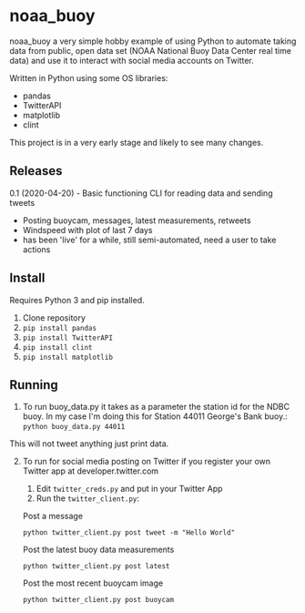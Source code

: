 # noaa_buoy

noaa_buoy a very simple hobby example of using Python to automate taking data from public, open data set (NOAA National Buoy Data Center real time data) and use it to interact with social media accounts on Twitter.

Written in Python using some OS libraries:
- pandas
- TwitterAPI
- matplotlib
- clint

This project is in a very early stage and likely to see many changes.

## Releases
0.1 (2020-04-20) - Basic functioning CLI for reading data and sending tweets
- Posting buoycam, messages, latest measurements, retweets
- Windspeed with plot of last 7 days
- has been 'live' for a while, still semi-automated, need a user to take actions

## Install

Requires Python 3 and pip installed.

1. Clone repository
2. `pip install pandas`
3. `pip install TwitterAPI`
4. `pip install clint`
5. `pip install matplotlib`

## Running

1. To run buoy_data.py it takes as a parameter the station id for the NDBC buoy. In my case I'm doing this for Station 44011 George's Bank buoy.: 
    `python buoy_data.py 44011`

This will not tweet anything just print data.

2. To run for social media posting on Twitter if you register your own Twitter app at developer.twitter.com
    1. Edit `twitter_creds.py` and put in your Twitter App
    2. Run the `twitter_client.py`:
    
    Post a message
    
    `python twitter_client.py post tweet -m "Hello World"`
    
    Post the latest buoy data measurements
    
    `python twitter_client.py post latest`
    
    Post the most recent buoycam image
    
    `python twitter_client.py post buoycam`

